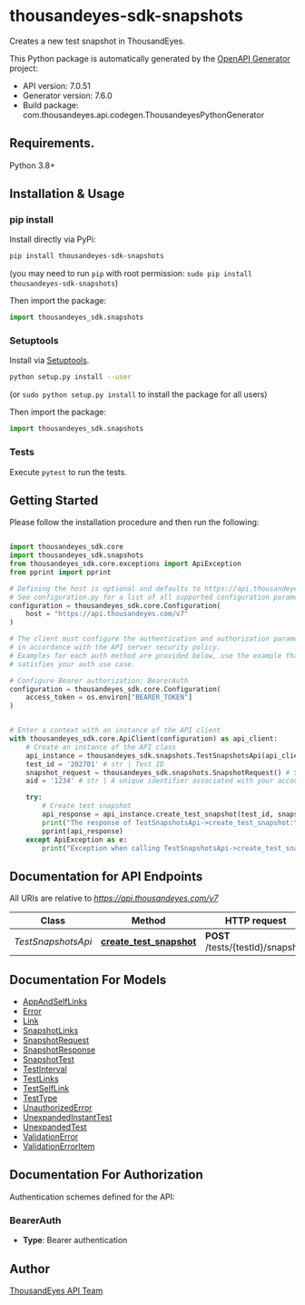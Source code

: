 # thousandeyes-sdk-snapshots
Creates a new test snapshot in ThousandEyes.

This Python package is automatically generated by the [OpenAPI Generator](https://openapi-generator.tech) project:

- API version: 7.0.51
- Generator version: 7.6.0
- Build package: com.thousandeyes.api.codegen.ThousandeyesPythonGenerator

## Requirements.

Python 3.8+

## Installation & Usage
### pip install

Install directly via PyPi:

```sh
pip install thousandeyes-sdk-snapshots
```
(you may need to run `pip` with root permission: `sudo pip install thousandeyes-sdk-snapshots`)

Then import the package:
```python
import thousandeyes_sdk.snapshots
```

### Setuptools

Install via [Setuptools](http://pypi.python.org/pypi/setuptools).

```sh
python setup.py install --user
```
(or `sudo python setup.py install` to install the package for all users)

Then import the package:
```python
import thousandeyes_sdk.snapshots
```

### Tests

Execute `pytest` to run the tests.

## Getting Started

Please follow the installation procedure and then run the following:

```python

import thousandeyes_sdk.core
import thousandeyes_sdk.snapshots
from thousandeyes_sdk.core.exceptions import ApiException
from pprint import pprint

# Defining the host is optional and defaults to https://api.thousandeyes.com/v7
# See configuration.py for a list of all supported configuration parameters.
configuration = thousandeyes_sdk.core.Configuration(
    host = "https://api.thousandeyes.com/v7"
)

# The client must configure the authentication and authorization parameters
# in accordance with the API server security policy.
# Examples for each auth method are provided below, use the example that
# satisfies your auth use case.

# Configure Bearer authorization: BearerAuth
configuration = thousandeyes_sdk.core.Configuration(
    access_token = os.environ["BEARER_TOKEN"]
)


# Enter a context with an instance of the API client
with thousandeyes_sdk.core.ApiClient(configuration) as api_client:
    # Create an instance of the API class
    api_instance = thousandeyes_sdk.snapshots.TestSnapshotsApi(api_client)
    test_id = '202701' # str | Test ID
    snapshot_request = thousandeyes_sdk.snapshots.SnapshotRequest() # SnapshotRequest | 
    aid = '1234' # str | A unique identifier associated with your account group. You can retrieve your `AccountGroupId` from the `/account-groups` endpoint. Note that you must be assigned to the target account group. Specifying this parameter without being assigned to the target account group will result in an error response. (optional)

    try:
        # Create test snapshot
        api_response = api_instance.create_test_snapshot(test_id, snapshot_request, aid=aid)
        print("The response of TestSnapshotsApi->create_test_snapshot:\n")
        pprint(api_response)
    except ApiException as e:
        print("Exception when calling TestSnapshotsApi->create_test_snapshot: %s\n" % e)

```

## Documentation for API Endpoints

All URIs are relative to *https://api.thousandeyes.com/v7*

Class | Method | HTTP request | Description
------------ | ------------- | ------------- | -------------
*TestSnapshotsApi* | [**create_test_snapshot**](https://github.com/thousandeyes/thousandeyes-sdk-python//tree/main/thousandeyes-sdk-snapshots/docs/TestSnapshotsApi.md#create_test_snapshot) | **POST** /tests/{testId}/snapshot | Create test snapshot


## Documentation For Models

 - [AppAndSelfLinks](https://github.com/thousandeyes/thousandeyes-sdk-python//tree/main/thousandeyes-sdk-snapshots/docs/AppAndSelfLinks.md)
 - [Error](https://github.com/thousandeyes/thousandeyes-sdk-python//tree/main/thousandeyes-sdk-snapshots/docs/Error.md)
 - [Link](https://github.com/thousandeyes/thousandeyes-sdk-python//tree/main/thousandeyes-sdk-snapshots/docs/Link.md)
 - [SnapshotLinks](https://github.com/thousandeyes/thousandeyes-sdk-python//tree/main/thousandeyes-sdk-snapshots/docs/SnapshotLinks.md)
 - [SnapshotRequest](https://github.com/thousandeyes/thousandeyes-sdk-python//tree/main/thousandeyes-sdk-snapshots/docs/SnapshotRequest.md)
 - [SnapshotResponse](https://github.com/thousandeyes/thousandeyes-sdk-python//tree/main/thousandeyes-sdk-snapshots/docs/SnapshotResponse.md)
 - [SnapshotTest](https://github.com/thousandeyes/thousandeyes-sdk-python//tree/main/thousandeyes-sdk-snapshots/docs/SnapshotTest.md)
 - [TestInterval](https://github.com/thousandeyes/thousandeyes-sdk-python//tree/main/thousandeyes-sdk-snapshots/docs/TestInterval.md)
 - [TestLinks](https://github.com/thousandeyes/thousandeyes-sdk-python//tree/main/thousandeyes-sdk-snapshots/docs/TestLinks.md)
 - [TestSelfLink](https://github.com/thousandeyes/thousandeyes-sdk-python//tree/main/thousandeyes-sdk-snapshots/docs/TestSelfLink.md)
 - [TestType](https://github.com/thousandeyes/thousandeyes-sdk-python//tree/main/thousandeyes-sdk-snapshots/docs/TestType.md)
 - [UnauthorizedError](https://github.com/thousandeyes/thousandeyes-sdk-python//tree/main/thousandeyes-sdk-snapshots/docs/UnauthorizedError.md)
 - [UnexpandedInstantTest](https://github.com/thousandeyes/thousandeyes-sdk-python//tree/main/thousandeyes-sdk-snapshots/docs/UnexpandedInstantTest.md)
 - [UnexpandedTest](https://github.com/thousandeyes/thousandeyes-sdk-python//tree/main/thousandeyes-sdk-snapshots/docs/UnexpandedTest.md)
 - [ValidationError](https://github.com/thousandeyes/thousandeyes-sdk-python//tree/main/thousandeyes-sdk-snapshots/docs/ValidationError.md)
 - [ValidationErrorItem](https://github.com/thousandeyes/thousandeyes-sdk-python//tree/main/thousandeyes-sdk-snapshots/docs/ValidationErrorItem.md)


<a id="documentation-for-authorization"></a>
## Documentation For Authorization


Authentication schemes defined for the API:
<a id="BearerAuth"></a>
### BearerAuth

- **Type**: Bearer authentication


## Author

<a href="mailto:api-team@thousandeyes.com">ThousandEyes API Team </a>


